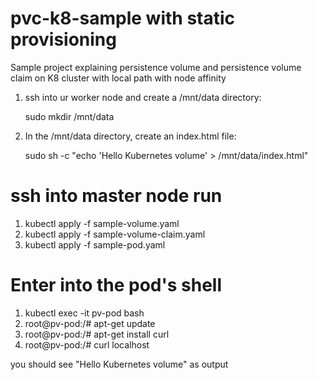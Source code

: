 # pvc-k8-sample with static provisioning
Sample project explaining persistence volume and  persistence volume claim on K8 cluster with local path with node affinity

1. ssh into ur worker node and create a /mnt/data directory:

   sudo mkdir /mnt/data
  
2. In the /mnt/data directory, create an index.html file:

   sudo sh -c "echo 'Hello Kubernetes volume' > /mnt/data/index.html"

# ssh into master node run
1. kubectl apply -f sample-volume.yaml
2. kubectl apply -f sample-volume-claim.yaml
3. kubectl apply -f sample-pod.yaml
# Enter into the pod's shell
1. kubectl exec -it pv-pod bash
2. root@pv-pod:/# apt-get update
3. root@pv-pod:/# apt-get install curl
4. root@pv-pod:/# curl localhost

you should see "Hello Kubernetes volume" as output

